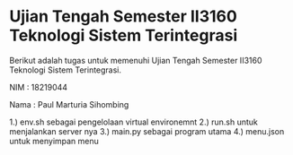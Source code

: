 # Ujian Tengah Semester II3160 Teknologi Sistem Terintegrasi

Berikut adalah tugas untuk memenuhi Ujian Tengah Semester II3160 Teknologi Sistem Terintegrasi.

NIM  : 18219044

Nama : Paul Marturia Sihombing

1.) env.sh sebagai pengelolaan virtual environemnt 
2.) run.sh untuk menjalankan server nya
3.) main.py sebagai program utama
4.) menu.json untuk menyimpan menu

